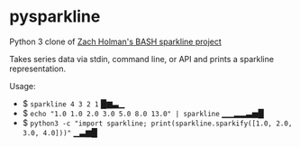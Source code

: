 pysparkline
====

Python 3 clone of [Zach Holman's BASH sparkline project](https://github.com/holman/spark)

Takes series data via stdin, command line, or API and prints a sparkline representation.

Usage:

- $ `sparkline 4 3 2 1`
  █▆▃▁
- $ `echo "1.0 1.0 2.0 3.0 5.0 8.0 13.0" | sparkline`
  ▁▁▂▂▃▅█
- $ `python3 -c "import sparkline; print(sparkline.sparkify([1.0, 2.0, 3.0, 4.0]))"`
  ▁▃▆█
